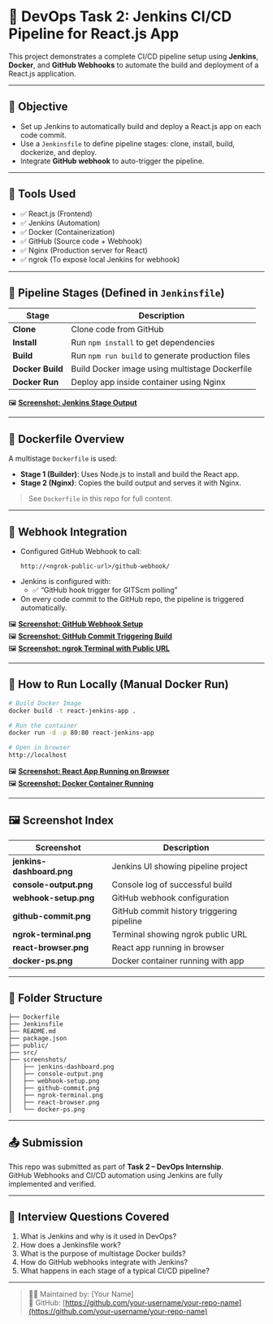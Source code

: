 # 🚀 DevOps Task 2: Jenkins CI/CD Pipeline for React.js App

This project demonstrates a complete CI/CD pipeline setup using **Jenkins**, **Docker**, and **GitHub Webhooks** to automate the build and deployment of a React.js application.

---

## 📌 Objective

- Set up Jenkins to automatically build and deploy a React.js app on each code commit.
- Use a `Jenkinsfile` to define pipeline stages: clone, install, build, dockerize, and deploy.
- Integrate **GitHub webhook** to auto-trigger the pipeline.

---

## 🧰 Tools Used

- ✅ React.js (Frontend)
- ✅ Jenkins (Automation)
- ✅ Docker (Containerization)
- ✅ GitHub (Source code + Webhook)
- ✅ Nginx (Production server for React)
- ✅ ngrok (To expose local Jenkins for webhook)

---

## 🧪 Pipeline Stages (Defined in `Jenkinsfile`)

| Stage | Description |
|-------|-------------|
| **Clone** | Clone code from GitHub |
| **Install** | Run `npm install` to get dependencies |
| **Build** | Run `npm run build` to generate production files |
| **Docker Build** | Build Docker image using multistage Dockerfile |
| **Docker Run** | Deploy app inside container using Nginx |

🖼️ **[Screenshot: Jenkins Stage Output](screenshots/console-output.png)**

---

## 🐳 Dockerfile Overview

A multistage `Dockerfile` is used:
- **Stage 1 (Builder)**: Uses Node.js to install and build the React app.
- **Stage 2 (Nginx)**: Copies the build output and serves it with Nginx.

> See `Dockerfile` in this repo for full content.

---

## 🔁 Webhook Integration

- Configured GitHub Webhook to call:
  ```
  http://<ngrok-public-url>/github-webhook/
  ```
- Jenkins is configured with:
  - ✅ “GitHub hook trigger for GITScm polling”
- On every code commit to the GitHub repo, the pipeline is triggered automatically.

🖼️ **[Screenshot: GitHub Webhook Setup](screenshots/webhook-setup.png)**  
🖼️ **[Screenshot: GitHub Commit Triggering Build](screenshots/github-commit.png)**  
🖼️ **[Screenshot: ngrok Terminal with Public URL](screenshots/ngrok-terminal.png)**

---

## 🚀 How to Run Locally (Manual Docker Run)

```bash
# Build Docker Image
docker build -t react-jenkins-app .

# Run the container
docker run -d -p 80:80 react-jenkins-app

# Open in browser
http://localhost
```

🖼️ **[Screenshot: React App Running on Browser](screenshots/react-browser.png)**  
🖼️ **[Screenshot: Docker Container Running](https://github.com/Sohel9146/TASK-2-ReactJs_CI-CD_Pipeline/blob/main/screenshots/Docker%20Container%20Running.png?raw=true)**

---

## 🖼️ Screenshot Index

| Screenshot | Description |
|------------|-------------|
| **jenkins-dashboard.png** | Jenkins UI showing pipeline project |
| **console-output.png** | Console log of successful build |
| **webhook-setup.png** | GitHub webhook configuration |
| **github-commit.png** | GitHub commit history triggering pipeline |
| **ngrok-terminal.png** | Terminal showing ngrok public URL |
| **react-browser.png** | React app running in browser |
| **docker-ps.png** | Docker container running with app |

---

## 📁 Folder Structure

```
├── Dockerfile
├── Jenkinsfile
├── README.md
├── package.json
├── public/
├── src/
├── screenshots/
│   ├── jenkins-dashboard.png
│   ├── console-output.png
│   ├── webhook-setup.png
│   ├── github-commit.png
│   ├── ngrok-terminal.png
│   ├── react-browser.png
│   └── docker-ps.png
```

---

## 📤 Submission

This repo was submitted as part of **Task 2 – DevOps Internship**.  
GitHub Webhooks and CI/CD automation using Jenkins are fully implemented and verified.

---

## 🙋 Interview Questions Covered

1. What is Jenkins and why is it used in DevOps?
2. How does a Jenkinsfile work?
3. What is the purpose of multistage Docker builds?
4. How do GitHub webhooks integrate with Jenkins?
5. What happens in each stage of a typical CI/CD pipeline?

---

> 👨‍💻 Maintained by: [Your Name]  
> 🔗 GitHub: [https://github.com/your-username/your-repo-name](https://github.com/your-username/your-repo-name)

